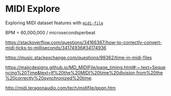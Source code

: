 # MIDI Explore

Exploring MIDI dataset features with [`midi-file`](https://github.com/carter-thaxton/midi-file)

BPM = 60,000,000 / microsecondsperbeat

https://stackoverflow.com/questions/34166367/how-to-correctly-convert-midi-ticks-to-milliseconds/34174936#34174936

https://music.stackexchange.com/questions/99362/time-in-midi-files

https://majicdesigns.github.io/MD_MIDIFile/page_timing.html#:~:text=Sequencing%20Time&text=If%20the%20MIDI%20time%20division,from%20the%20correctly%20synchronized%20time.

http://midi.teragonaudio.com/tech/midifile/ppqn.htm
